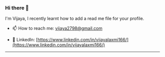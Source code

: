 ### Hi there 👋

<!--
**vijaya22/vijaya22** is a ✨ _special_ ✨ repository because its `README.md` (this file) appears on your GitHub profile.

Here are some ideas to get you started:

- 🔭 I’m currently working on ...
- 🌱 I’m currently learning ...
- 👯 I’m looking to collaborate on ...
- 🤔 I’m looking for help with ...
- 💬 Ask me about ...
- 📫 How to reach me: ...
- 😄 Pronouns: ...
- ⚡ Fun fact: ...
-->

I'm Vijaya, I recently learnt how to add a read me file for your profile.
<br>
 - 📫 How to reach me: [vijaya2798@gmail.com](mailto:vijaya2798@gmail.com)
  
 - 🔗 LinkedIn: [https://www.linkedin.com/in/vijayalaxmi166/](https://www.linkedin.com/in/vijayalaxmi166/)

 
<!--  
### Interests :

<br>

<code><img height="20" src="https://raw.githubusercontent.com/github/explore/80688e429a7d4ef2fca1e82350fe8e3517d3494d/topics/visual-studio-code/visual-studio-code.png"></code>
<code><img height="20" src="https://raw.githubusercontent.com/github/explore/80688e429a7d4ef2fca1e82350fe8e3517d3494d/topics/javascript/javascript.png"></code>
<code><img height = "20" src = "https://raw.githubusercontent.com/github/explore/80688e429a7d4ef2fca1e82350fe8e3517d3494d/topics/html/html.png"></code>
<code><img height = "20" src = "https://raw.githubusercontent.com/github/explore/80688e429a7d4ef2fca1e82350fe8e3517d3494d/topics/css/css.png"></code>
<code><img height="20" src="https://raw.githubusercontent.com/github/explore/80688e429a7d4ef2fca1e82350fe8e3517d3494d/topics/git/git.png"></code> 

-->

<!-- 
// Profile views
  <p align="left"> <img src="https://komarev.com/ghpvc/?username=AbhishekMaira10" alt="AbhishekMaiara10" /> </p>
-->
<!-- 
### 📢 Find me elsewhere
<p align="left">
  
  <a href="https://twitter.com/vijaya2296" target="_blank"><img height="30" src="https://raw.githubusercontent.com/vijaya22/vijaya22/master/Resources/png/twitter.png?raw=true" alt="twitter" style="vertical-align:top; margin:4px"></a>&nbsp;&nbsp;&nbsp;&nbsp;&nbsp;
   
  <a href="https://leetcode.com/vijaya2798/">
    <img src="https://raw.githubusercontent.com/vijaya2798/vijaya2798/master/Resources/svg/leetcode.svg" alt="leetcode" style="vertical-align:top; margin:4px">
  </a>&nbsp;&nbsp;&nbsp;
  
</p> -->


<hr>
<!-- 
<details>
<summary>📈 My GitHub Stats</summary>
<p align="center"> <img src="https://github-readme-stats.vercel.app/api?username=vijaya22&show_icons=true&theme=gotham" alt="vijaya" />
</details> -->


